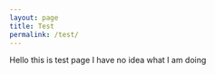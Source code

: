 ```yaml
---
layout: page
title: Test
permalink: /test/
---
```


Hello this is test page I have no idea what I am doing
